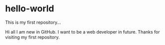 # hello-world
This is my first repository...


Hi all
I am new in GitHub. I want to be a web developer in future.
Thanks for visiting my first repository.
